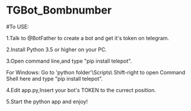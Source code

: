 # TGBot_Bombnumber


#To USE:

1.Talk to @BotFather to create a bot and get it's token on telegram.

2.Install Python 3.5 or higher on your PC.

3.Open command line,and type "pip install telepot".

  For Windows: Go to 'python folder'\Scripts\ Shift-right to open Command Shell here and type "pip install telepot".
  
4.Edit app.py,Insert your bot's TOKEN to the currect position.

5.Start the python app and enjoy!

